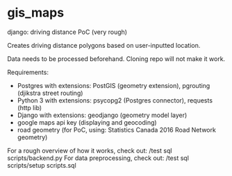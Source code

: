 # gis_maps
django: driving distance PoC (very rough)

Creates driving distance polygons based on user-inputted location.

Data needs to be processed beforehand. Cloning repo will not make it work.

Requirements:
- Postgres with extensions: PostGIS (geometry extension), pgrouting (djikstra street routing)
- Python 3 with extensions: psycopg2 (Postgres connector), requests (http lib)
- Django with extensions: geodjango (geometry model layer)
- google maps api key (displaying and geocoding)
- road geometry (for PoC, using: Statistics Canada 2016 Road Network geometry)

For a rough overview of how it works, check out: /test sql scripts/backend.py
For data preprocessing, check out: /test sql scripts/setup scripts.sql
